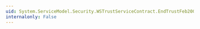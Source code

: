 ```yaml
---
uid: System.ServiceModel.Security.WSTrustServiceContract.EndTrustFeb2005CancelResponse(System.IAsyncResult)
internalonly: False
---
```

